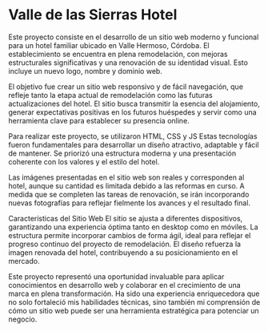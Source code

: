 
# Valle de las Sierras Hotel

Este proyecto consiste en el desarrollo de un sitio web moderno y funcional para un hotel familiar ubicado en Valle Hermoso, Córdoba. El establecimiento se encuentra en plena remodelación, con mejoras estructurales significativas y una renovación de su identidad visual. Esto incluye un nuevo logo, nombre y dominio web.

El objetivo fue crear un sitio web responsivo y de fácil navegación, que refleje tanto la etapa actual de remodelación como las futuras actualizaciones del hotel. El sitio busca transmitir la esencia del alojamiento, generar expectativas positivas en los futuros huéspedes y servir como una herramienta clave para establecer su presencia online.

Para realizar este proyecto, se utilizaron HTML, CSS y JS Estas tecnologías fueron fundamentales para desarrollar un diseño atractivo, adaptable y fácil de mantener.
Se priorizó una estructura moderna y una presentación coherente con los valores y el estilo del hotel.

Las imágenes presentadas en el sitio web son reales y corresponden al hotel, aunque su cantidad es limitada debido a las reformas en curso. A medida que se completen las tareas de renovación, se irán incorporando nuevas fotografías para reflejar fielmente los avances y el resultado final.

Características del Sitio Web
El sitio se ajusta a diferentes dispositivos, garantizando una experiencia óptima tanto en desktop como en móviles.
La estructura permite incorporar cambios de forma ágil, ideal para reflejar el progreso continuo del proyecto de remodelación.
El diseño refuerza la imagen renovada del hotel, contribuyendo a su posicionamiento en el mercado.


Este proyecto representó una oportunidad invaluable para aplicar conocimientos en desarrollo web y colaborar en el crecimiento de una marca en plena transformación. Ha sido una experiencia enriquecedora que no solo fortaleció mis habilidades técnicas, sino también mi comprensión de cómo un sitio web puede ser una herramienta estratégica para potenciar un negocio.



